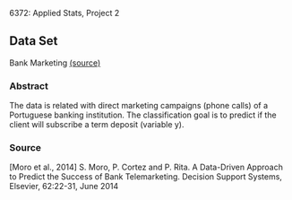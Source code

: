 6372: Applied Stats, Project 2

## Data Set

Bank Marketing [(source)](https://archive.ics.uci.edu/ml/datasets/bank%20marketing#)

### Abstract

The data is related with direct marketing campaigns (phone calls) of a Portuguese banking institution. The classification goal is to predict if the client will subscribe a term deposit (variable y).

### Source

[Moro et al., 2014] S. Moro, P. Cortez and P. Rita. A Data-Driven Approach to Predict the Success of Bank Telemarketing. Decision Support Systems, Elsevier, 62:22-31, June 2014
